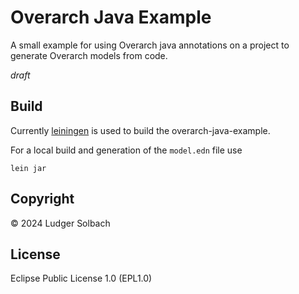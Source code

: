 # Overarch Java Example
A small example for using Overarch java annotations on a project to generate Overarch models from code.

*draft*

## Build
Currently [leiningen](https://leiningen.org) is used to build the overarch-java-example.

For a local build and generation of the `model.edn` file use
```
lein jar
```

## Copyright
© 2024 Ludger Solbach

## License
Eclipse Public License 1.0 (EPL1.0)
